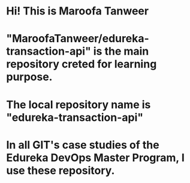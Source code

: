 # Hi! This is Maroofa Tanweer
# "MaroofaTanweer/edureka-transaction-api" is the main repository creted for learning purpose.
# The local repository name is "edureka-transaction-api"
# In all GIT's case studies of the Edureka DevOps Master Program, I use these repository.

